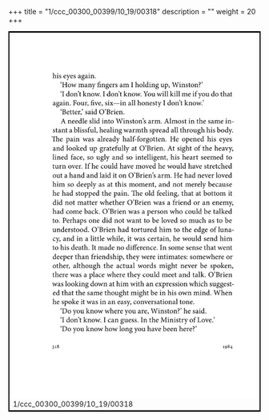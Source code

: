 +++
title = "1/ccc_00300_00399/10_19/00318"
description = ""
weight = 20
+++

<table style="border:2px solid black;max-width:800px;max-height:800px;" 
><tr><td>
<img class="center-fit-jpg"
src="/jpg_/out_jpg_1984__318.jpg">
1/ccc_00300_00399/10_19/00318
</img></td></tr></table>
